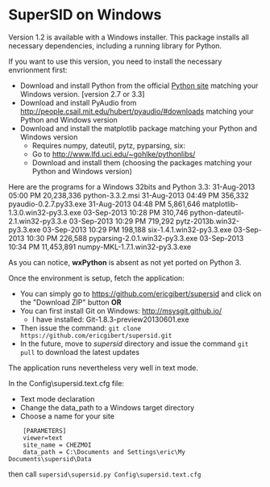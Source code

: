 SuperSID on Windows
===================

Version 1.2 is available with a Windows installer. This package installs all necessary dependencies, including a running library for Python.

If you want to use this version, you need to install the necessary envrionment first:
 - Download and install Python from the official [Python site](http://python.org) matching your Windows version. [version 2.7 or 3.3]
 - Download and install PyAudio from http://people.csail.mit.edu/hubert/pyaudio/#downloads matching your Python and Windows version
 - Download and install the matplotlib package matching your Python and Windows version
	- Requires numpy, dateutil, pytz, pyparsing, six:
	- Go to http://www.lfd.uci.edu/~gohlke/pythonlibs/
	- Download and install them (choosing the packages matching your Python and Windows version)


Here are the programs for a Windows 32bits and Python 3.3:
31-Aug-2013  05:00 PM        20,238,336 python-3.3.2.msi
31-Aug-2013  04:49 PM           356,332 pyaudio-0.2.7.py33.exe
31-Aug-2013  04:48 PM         5,861,646 matplotlib-1.3.0.win32-py3.3.exe
03-Sep-2013  10:28 PM           310,746 python-dateutil-2.1.win32-py3.3.e
03-Sep-2013  10:29 PM           719,292 pytz-2013b.win32-py3.3.exe
03-Sep-2013  10:29 PM           198,188 six-1.4.1.win32-py3.3.exe
03-Sep-2013  10:30 PM           226,588 pyparsing-2.0.1.win32-py3.3.exe
03-Sep-2013  10:34 PM        11,453,891 numpy-MKL-1.7.1.win32-py3.3.exe

As you can notice, **wxPython** is absent as not yet ported on Python 3.

Once the environment is setup, fetch the application:
 - You can simply go to https://github.com/ericgibert/supersid and click on the "Download ZIP" button
**OR**
 - You can first install Git on Windows: http://msysgit.github.io/
	- I have installed: Git-1.8.3-preview20130601.exe
 - Then issue the command: ````git clone https://github.com/ericgibert/supersid.git````
 - In the future, move to *supersid* directory and issue the command ````git pull```` to download the latest updates

The application runs nevertheless very well in text mode.

In the Config\supersid.text.cfg file:
 - Text mode declaration
 - Change the data_path to a Windows target directory
 - Choose a name for your site

````
	[PARAMETERS]
	viewer=text
	site_name = CHEZMOI
	data_path = C:\Documents and Settings\eric\My Documents\supersid\Data
````

then call ````supersid\supersid.py Config\supersid.text.cfg````